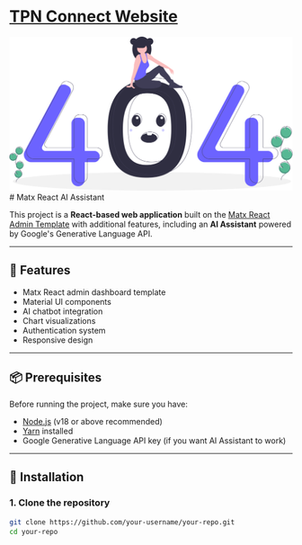 <h1><a href="https://ui-lib.com/downloads/matx-react-dashboard/">TPN Connect Website</a></h1>

<a href="https://matx-react-free.netlify.app/">
  <img alt="Website Preview" src="public/assets/images/illustrations/404.svg" />
</a>
# Matx React AI Assistant

This project is a **React-based web application** built on the [Matx React Admin Template](https://github.com/uilibrary/matx-react) with additional features, including an **AI Assistant** powered by Google's Generative Language API.

---

## 🚀 Features
- Matx React admin dashboard template
- Material UI components
- AI chatbot integration
- Chart visualizations
- Authentication system
- Responsive design

---

## 📦 Prerequisites
Before running the project, make sure you have:
- [Node.js](https://nodejs.org/) (v18 or above recommended)
- [Yarn](https://yarnpkg.com/) installed
- Google Generative Language API key (if you want AI Assistant to work)

---

## 🔧 Installation

### 1. Clone the repository
```bash
git clone https://github.com/your-username/your-repo.git
cd your-repo

